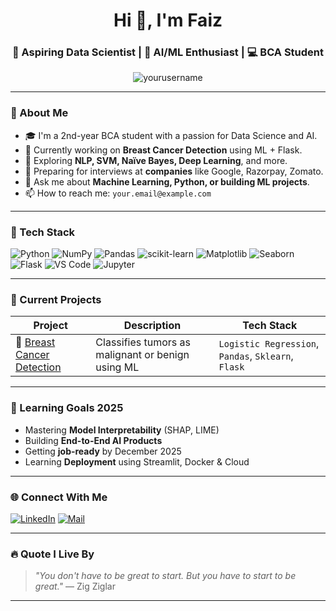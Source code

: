 <h1 align="center">Hi 👋, I'm Faiz</h1>
<h3 align="center">🚀 Aspiring Data Scientist | 🧠 AI/ML Enthusiast | 💻 BCA Student</h3>

<p align="center">
  <img src="https://komarev.com/ghpvc/?username=yourusername&label=Profile%20views&color=0e75b6&style=flat" alt="yourusername" />
</p>

---

### 🧩 About Me

- 🎓 I'm a 2nd-year BCA student with a passion for Data Science and AI.
- 🔭 Currently working on **Breast Cancer Detection** using ML + Flask.
- 🌱 Exploring **NLP, SVM, Naïve Bayes, Deep Learning**, and more.
- 📌 Preparing for interviews at **companies** like Google, Razorpay, Zomato.
- 💬 Ask me about **Machine Learning, Python, or building ML projects**.
- 📫 How to reach me: `your.email@example.com`

---

### 🧰 Tech Stack

![Python](https://img.shields.io/badge/Python-3776AB?style=flat&logo=python&logoColor=white)
![NumPy](https://img.shields.io/badge/NumPy-013243?style=flat&logo=numpy)
![Pandas](https://img.shields.io/badge/Pandas-150458?style=flat&logo=pandas)
![scikit-learn](https://img.shields.io/badge/scikit--learn-F7931E?style=flat&logo=scikit-learn&logoColor=white)
![Matplotlib](https://img.shields.io/badge/Matplotlib-4062A1?style=flat)
![Seaborn](https://img.shields.io/badge/Seaborn-191970?style=flat)
![Flask](https://img.shields.io/badge/Flask-000000?style=flat&logo=flask)
![VS Code](https://img.shields.io/badge/VSCode-007ACC?style=flat&logo=visual-studio-code)
![Jupyter](https://img.shields.io/badge/Jupyter-F37626?style=flat&logo=Jupyter)

---

### 🧪 Current Projects

| Project | Description | Tech Stack |
|--------|-------------|------------|
| 🧬 [Breast Cancer Detection](https://github.com/yourusername/breast-cancer-detection) | Classifies tumors as malignant or benign using ML | `Logistic Regression`, `Pandas`, `Sklearn`, `Flask` |
---

### 🧠 Learning Goals 2025

- Mastering **Model Interpretability** (SHAP, LIME)
- Building **End-to-End AI Products**
- Getting **job-ready** by December 2025
- Learning **Deployment** using Streamlit, Docker & Cloud

---

### 🌐 Connect With Me

[![LinkedIn](https://img.shields.io/badge/LinkedIn-Connect-blue?style=flat&logo=linkedin)](https://www.linkedin.com/in/alammdfaiz/)
[![Mail](https://img.shields.io/badge/Email-SendMail-red?style=flat&logo=gmail)](mailto:mdfaiz3388@gmail.com)

---

### 🔥 Quote I Live By

> _"You don't have to be great to start. But you have to start to be great."_ — Zig Ziglar

---


